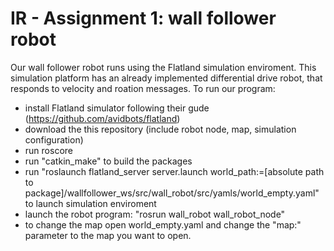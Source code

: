 # IR - Assignment 1: wall follower robot

Our wall follower robot runs using the Flatland simulation enviroment. This simulation platform has an already implemented differential drive robot, that responds to velocity and roation messages. 
To run our program:
- install Flatland simulator following their gude (https://github.com/avidbots/flatland)
- download the this repository (include robot node, map, simulation configuration)
- run roscore
- run "catkin_make" to build the packages
- run "roslaunch flatland_server server.launch world_path:=[absolute path to package]/wallfollower_ws/src/wall_robot/src/yamls/world_empty.yaml" to launch simulation enviroment
- launch the robot program: "rosrun wall_robot wall_robot_node"
- to change the map open world_empty.yaml and change the "map:" parameter to the map you want to open.
